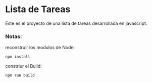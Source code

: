 # Lista de Tareas

Este es el proyecto de una lista de tareas desarrollada en javascript.

### Notas:
reconstruir los modulos de Node:
```
npm install
```
constriur el Build:

```
npm run build
```